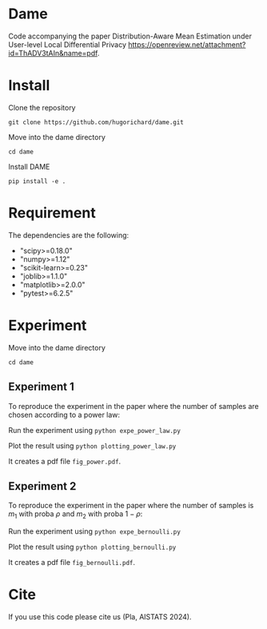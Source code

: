 # Dame

Code accompanying the paper Distribution-Aware Mean Estimation under User-level Local Differential Privacy https://openreview.net/attachment?id=ThADV3tAIn&name=pdf.

# Install 

Clone the repository

`git clone https://github.com/hugorichard/dame.git`

Move into the dame directory

`cd dame`

Install DAME

`pip install -e .`
    
# Requirement

The dependencies are the following:

- "scipy>=0.18.0"
- "numpy>=1.12"
- "scikit-learn>=0.23"
- "joblib>=1.1.0"
- "matplotlib>=2.0.0"
- "pytest>=6.2.5"

# Experiment

Move into the dame directory

`cd dame`

## Experiment 1
To reproduce the experiment in the paper where the number of samples are chosen according to a power law:

Run the experiment using
`python expe_power_law.py`

Plot the result using 
`python plotting_power_law.py`

It creates a pdf file `fig_power.pdf`.


## Experiment 2
To reproduce the experiment in the paper where the number of samples is $m_1$ with proba $\rho$ and $m_2$ with proba $1 - \rho$:

Run the experiment using
`python expe_bernoulli.py`

Plot the result using 
`python plotting_bernoulli.py`

It creates a pdf file `fig_bernoulli.pdf`.


# Cite 
If you use this code please cite us (Pla, AISTATS 2024).


